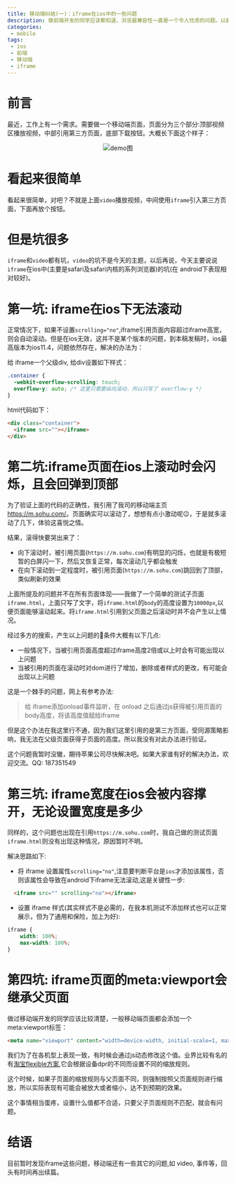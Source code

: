 ```yaml
---
title: 移动端纠结(一)：iframe在ios中的一些问题
description: 做前端开发的同学应该都知道，浏览器兼容性一直是一个令人忧虑的问题。以前是ie系列低版本的各种纠结, 现在移动端也好不到哪儿去。
categories:
 - mobile
tags:
 - ios
 - 前端
 - 移动端
 - iframe
---
```

# 前言
最近，工作上有一个需求。需要做一个移动端页面，页面分为三个部分:顶部视频区播放视频，中部引用第三方页面，底部下载按钮。大概长下面这个样子：
<div align="center">
<img src="{{site.baseurl}}/assets/images/2018/09/iframe.png" alt="demo图">
</div>

# 看起来很简单
看起来很简单，对吧？不就是上面`video`播放视频，中间使用`iframe`引入第三方页面，下面再放个按钮。

# 但是坑很多
`iframe`和`video`都有坑，`video`的坑不是今天的主题，以后再说，今天主要说说`iframe`在ios中(主要是safari及safari内核的系列浏览器)的坑(在 android下表现相对较好)。

# 第一坑: iframe在ios下无法滚动
正常情况下，如果不设置`scrolling="no"`,iframe引用页面内容超过iframe高宽，则会自动滚动。但是在ios无效，这并不是某个版本的问题，到本稿发稿时，ios最高版本为ios11.4，问题依然存在，解决的办法为：

给 iframe一个父级div, 给div设置如下样式：
```css
.container {
  -webkit-overflow-scrolling: touch;
  overflow-y: auto; /* 这里只需要纵向滚动，所以只写了 overflow-y */
}
```
html代码如下：
```html
<div class="container">
  <iframe src=""></iframe>
</div>
```

# 第二坑:iframe页面在ios上滚动时会闪烁，且会回弹到顶部
为了验证上面的代码的正确性，我引用了我司的移动端主页 <a href="https://m.sohu.com/" target="_blank">https://m.sohu.com/</a>。页面确实可以滚动了，想想有点小激动呢😉，于是就多滚动了几下，体验这喜悦之情。

结果，滚得快要哭出来了：
- 向下滚动时，被引用页面(`https://m.sohu.com`)有明显的闪烁，也就是有极短暂的白屏闪一下，然后又恢复正常，每次滚动几乎都会触发
- 在向下滚动到一定程度时，被引用页面(`https://m.sohu.com`)跳回到了顶部，类似刷新的效果

上面所提及的问题并不在所有页面体现——我做了一个简单的测试子页面`iframe.html`，上面只写了文字，将`iframe.html`的`body`的高度设置为`10000px`,以便页面能够滚动起来。将`iframe.html`引用到父页面之后滚动时并不会产生以上情况。

经过多方的搜索，产生以上问题的条件大概有以下几点:
- 一般情况下，当被引用页面高度超过iframe高度2倍或以上时会有可能出现以上问题
- 当被引用的页面在滚动时对dom进行了增加，删除或者样式的更改，有可能会出现以上问题

这是一个棘手的问题，网上有参考办法:
> 给 iframe添加onload事件监听，在 onload 之后通过js获得被引用页面的body高度，将该高度值赋给iframe

但是这个办法在我这里行不通，因为我们这里引用的是第三方页面，受同源策略影响，我无法在父级页面获得子页面的高度。所以我没有对此办法进行验证。

这个问题我暂时没辙，期待苹果公司尽快解决吧。如果大家谁有好的解决办法，欢迎交流。QQ: 187351549

# 第三坑: iframe宽度在ios会被内容撑开，无论设置宽度是多少
同样的，这个问题也出现在引用`https://m.sohu.com`时，我自己做的测试页面`iframe.html`则没有出现这种情况，原因暂时不明。

解决思路如下:

- 将 iframe 设置属性`scrolling="no"`,注意要判断平台是`ios`才添加该属性，否则该属性会导致在android下iframe无法滚动,这是关键性一步:
```html
  <iframe src="" scrolling="no"></iframe>
```
- 设置 iframe 样式(其实样式不是必需的，在我本机测试不添加样式也可以正常展示，但为了通用和保险，加上为好):
```css
iframe {
    width: 100%;
    max-width: 100%;
}
```

# 第四坑: iframe页面的meta:viewport会继承父页面
做过移动端开发的同学应该比较清楚，一般移动端页面都会添加一个meta:viewport标签：
```html
<meta name="viewport" content="width=device-width, initial-scale=1, maximum-scale=1">
```
我们为了在各机型上表现一致，有时候会通过js动态修改这个值。业界比较有名的有<a href="https://github.com/amfe/lib-flexible" target="_blank">淘宝flexible方案</a>,它会根据设备dpr的不同而设置不同的缩放规则。

这个时候，如果子页面的缩放规则与父页面不同，则强制按照父页面规则进行缩放，所以实际表现有可能会被放大或者缩小，达不到预期的效果。

这个事情相当蛋疼，设置什么值都不合适，只要父子页面规则不匹配，就会有问题。


# 结语
目前暂时发现iframe这些问题，移动端还有一些其它的问题,如 video, 事件等，回头有时间再出续篇。
